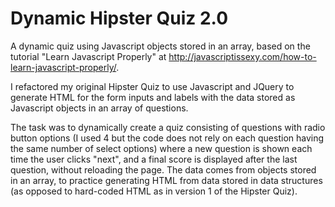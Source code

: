 Dynamic Hipster Quiz 2.0
=========================

A dynamic quiz using Javascript objects stored in an array, based on the tutorial "Learn Javascript Properly" at http://javascriptissexy.com/how-to-learn-javascript-properly/. 

I refactored my original Hipster Quiz to use Javascript and JQuery to generate HTML for the form inputs and labels with the data stored as Javascript objects in an array of questions.

The task was to dynamically create a quiz consisting of questions with radio button options (I used 4 but the code does not rely on each question having the same number of select options) where a new question is shown each time the user clicks "next", and a final score is displayed after the last question, without reloading the page. The data comes from objects stored in an array, to practice generating HTML from data stored in data structures (as opposed to hard-coded HTML as in version 1 of the Hipster Quiz). 